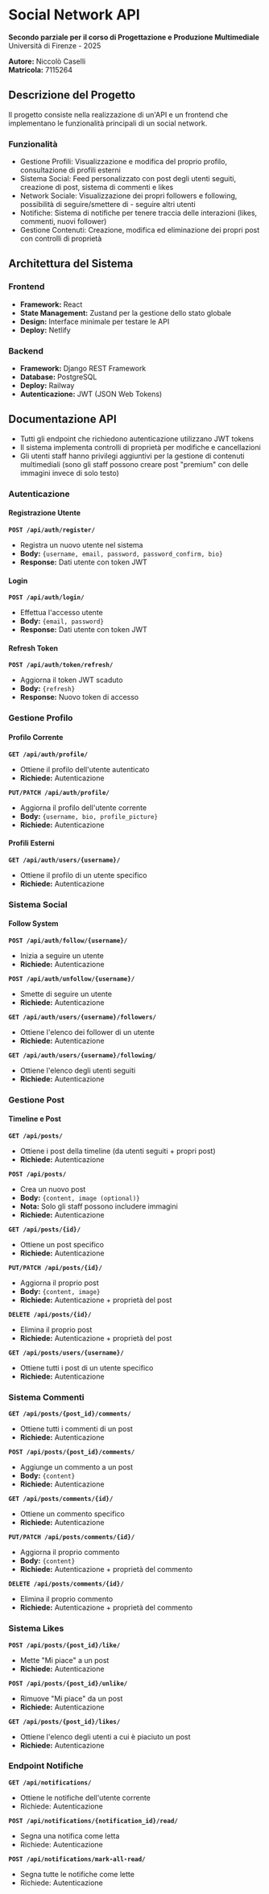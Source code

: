 # Social Network API

**Secondo parziale per il corso di Progettazione e Produzione Multimediale**  
Università di Firenze - 2025

**Autore:** Niccolò Caselli  
**Matricola:** 7115264

## Descrizione del Progetto

Il progetto consiste nella realizzazione di un'API e un frontend che implementano le funzionalità principali di un social network.

### Funzionalità

- Gestione Profili: Visualizzazione e modifica del proprio profilo, consultazione di profili esterni
- Sistema Social: Feed personalizzato con post degli utenti seguiti, creazione di post, sistema di commenti e likes
- Network Sociale: Visualizzazione dei propri followers e following, possibilità di seguire/smettere di - seguire altri utenti
- Notifiche: Sistema di notifiche per tenere traccia delle interazioni (likes, commenti, nuovi follower)
- Gestione Contenuti: Creazione, modifica ed eliminazione dei propri post con controlli di proprietà

## Architettura del Sistema

### Frontend

- **Framework:** React
- **State Management:** Zustand per la gestione dello stato globale
- **Design:** Interface minimale per testare le API
- **Deploy:** Netlify

### Backend

- **Framework:** Django REST Framework
- **Database:** PostgreSQL
- **Deploy:** Railway
- **Autenticazione:** JWT (JSON Web Tokens)

## Documentazione API

- Tutti gli endpoint che richiedono autenticazione utilizzano JWT tokens
- Il sistema implementa controlli di proprietà per modifiche e cancellazioni
- Gli utenti staff hanno privilegi aggiuntivi per la gestione di contenuti multimediali (sono gli staff possono creare post "premium" con delle immagini invece di solo testo)

### Autenticazione

#### Registrazione Utente

**`POST /api/auth/register/`**

- Registra un nuovo utente nel sistema
- **Body:** `{username, email, password, password_confirm, bio}`
- **Response:** Dati utente con token JWT

#### Login

**`POST /api/auth/login/`**

- Effettua l'accesso utente
- **Body:** `{email, password}`
- **Response:** Dati utente con token JWT

#### Refresh Token

**`POST /api/auth/token/refresh/`**

- Aggiorna il token JWT scaduto
- **Body:** `{refresh}`
- **Response:** Nuovo token di accesso

### Gestione Profilo

#### Profilo Corrente

**`GET /api/auth/profile/`**

- Ottiene il profilo dell'utente autenticato
- **Richiede:** Autenticazione

**`PUT/PATCH /api/auth/profile/`**

- Aggiorna il profilo dell'utente corrente
- **Body:** `{username, bio, profile_picture}`
- **Richiede:** Autenticazione

#### Profili Esterni

**`GET /api/auth/users/{username}/`**

- Ottiene il profilo di un utente specifico
- **Richiede:** Autenticazione

### Sistema Social

#### Follow System

**`POST /api/auth/follow/{username}/`**

- Inizia a seguire un utente
- **Richiede:** Autenticazione

**`POST /api/auth/unfollow/{username}/`**

- Smette di seguire un utente
- **Richiede:** Autenticazione

**`GET /api/auth/users/{username}/followers/`**

- Ottiene l'elenco dei follower di un utente
- **Richiede:** Autenticazione

**`GET /api/auth/users/{username}/following/`**

- Ottiene l'elenco degli utenti seguiti
- **Richiede:** Autenticazione

### Gestione Post

#### Timeline e Post

**`GET /api/posts/`**

- Ottiene i post della timeline (da utenti seguiti + propri post)
- **Richiede:** Autenticazione

**`POST /api/posts/`**

- Crea un nuovo post
- **Body:** `{content, image (optional)}`
- **Nota:** Solo gli staff possono includere immagini
- **Richiede:** Autenticazione

**`GET /api/posts/{id}/`**

- Ottiene un post specifico
- **Richiede:** Autenticazione

**`PUT/PATCH /api/posts/{id}/`**

- Aggiorna il proprio post
- **Body:** `{content, image}`
- **Richiede:** Autenticazione + proprietà del post

**`DELETE /api/posts/{id}/`**

- Elimina il proprio post
- **Richiede:** Autenticazione + proprietà del post

**`GET /api/posts/users/{username}/`**

- Ottiene tutti i post di un utente specifico
- **Richiede:** Autenticazione

### Sistema Commenti

**`GET /api/posts/{post_id}/comments/`**

- Ottiene tutti i commenti di un post
- **Richiede:** Autenticazione

**`POST /api/posts/{post_id}/comments/`**

- Aggiunge un commento a un post
- **Body:** `{content}`
- **Richiede:** Autenticazione

**`GET /api/posts/comments/{id}/`**

- Ottiene un commento specifico
- **Richiede:** Autenticazione

**`PUT/PATCH /api/posts/comments/{id}/`**

- Aggiorna il proprio commento
- **Body:** `{content}`
- **Richiede:** Autenticazione + proprietà del commento

**`DELETE /api/posts/comments/{id}/`**

- Elimina il proprio commento
- **Richiede:** Autenticazione + proprietà del commento

### Sistema Likes

**`POST /api/posts/{post_id}/like/`**

- Mette "Mi piace" a un post
- **Richiede:** Autenticazione

**`POST /api/posts/{post_id}/unlike/`**

- Rimuove "Mi piace" da un post
- **Richiede:** Autenticazione

**`GET /api/posts/{post_id}/likes/`**

- Ottiene l'elenco degli utenti a cui è piaciuto un post
- **Richiede:** Autenticazione

### Endpoint Notifiche

**`GET /api/notifications/`**

- Ottiene le notifiche dell'utente corrente
- Richiede: Autenticazione

**`POST /api/notifications/{notification_id}/read/`**

- Segna una notifica come letta
- Richiede: Autenticazione

**`POST /api/notifications/mark-all-read/`**

- Segna tutte le notifiche come lette
- Richiede: Autenticazione
